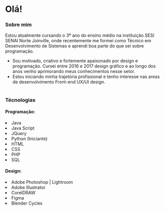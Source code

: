 # Olá!
### Sobre mim
Estou atualmente cursando o 3º ano do ensino médio na instituição SESI SENAI Norte Joinville, onde recentemente me formei como Técnico em Desenvolvimento de Sistemas e aprendi boa parte do que sei sobre programação.

- Sou motivado, criativo e fortemente apaixonado por design e programação. Cursei entre 2016 e 2017 design gráfico e ao longo dos anos venho aprimorando meus conhecimentos 	nesse setor.
- Estou iniciando minha trajetória profissional e tenho interesse nas areas de desenvolvimento Front-end UX/UI design.
#
### Técnologias
#### Programação:
<la>
  <li>Java</li>
  <li>Java Script</li>
  <li>JQuery</li>
  <li>Python (Iniciante)</li>
  <li>HTML</li>
  <li>CSS</li>
  <li>PHP</li>
  <li>SQL</li>
</la>

#### Design:
<la>
  <li>Adobe Photoshop | Lightroom</li>
  <li>Adobe Illustrator</li>
  <li>CorelDRAW</li>
  <li>Figma</li>
  <li>Blender Cycles</li>
</la>
